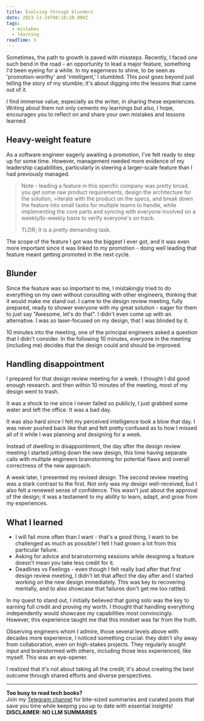 ```yaml
---
title: Evolving through blunders
date: 2023-11-24T08:18:28.000Z
tags:
  - mistakes
  - learning
readTime: 5
---
```


Sometimes, the path to growth is paved with missteps. Recently, I faced one such bend in the road - an opportunity to lead a major feature, something I'd been eyeing for a while. In my eagerness to shine, to be seen as 'promotion-worthy' and 'intelligent,' I stumbled. 
This post goes beyond just telling the story of my stumble; it's about digging into the lessons that came out of it.

I find immense value, especially as the writer, in sharing these experiences. Writing about them not only cements my learnings but also, I hope, encourages you to reflect on and share your own mistakes and lessons learned.

## Heavy-weight feature
As a software engineer eagerly awaiting a promotion, I've felt ready to step up for some time. However, management needed more evidence of my leadership capabilities, particularly in steering a larger-scale feature than I had previously managed.

> Note - leading a feature in this specific company was pretty broad. you get some raw product requirements, design the architecture for the solution, >iterate with the product on the specs, and break down the feature into small tasks for multiple teams to handle, while implementing the core parts and syncing with everyone involved on a weekly/bi-weekly basis to verify everyone's on track. 
>
>TLDR; It is a pretty demanding task.

The scope of the feature I got was the biggest I ever got, and it was even more important since it was linked to my promotion - doing well leading that feature meant getting promoted in the next cycle.

## Blunder
Since the feature was so important to me, I mistakingly tried to do everything on my own without consulting with other engineers, thinking that it would make me stand out.
I came to the design review meeting, fully prepared, ready to shower everyone with my great solution - eager for them to just say "Awesome, let's do that".
I didn't even come up with an alternative. I was so laser-focused on my design, that I was blinded by it.

10 minutes into the meeting, one of the principal engineers asked a question that I didn't consider. In the following 10 minutes, everyone in the meeting (including me) decides that the design could and should be improved.

## Handling disappointment
I prepared for that design review meeting for a week. I thought I did good enough research. and then within 10 minutes of the meeting, most of my design went to trash.

It was a shock to me since I never failed so publicly, I just grabbed some water and left the office. It was a bad day.

It was also hard since I felt my perceived intelligence took a blow that day. I was never pushed back like that and felt pretty confused as to how I missed all of it while I was planning and designing for a week.

Instead of dwelling in disappointment, the day after the design review meeting I started jotting down the new design, this time having separate calls with multiple engineers brainstorming for potential flaws and overall correctness of the new approach.

A week later, I presented my revised design. The second review meeting was a stark contrast to the first. Not only was my design well-received, but I also felt a renewed sense of confidence. This wasn't just about the approval of the design; it was a testament to my ability to learn, adapt, and grow from my experiences.

## What I learned
* I will fail more often than I want - that's a good thing, I want to be challenged as much as possible! I felt I had grown a lot from this particular failure.
* Asking for advice and brainstorming sessions while designing a feature doesn't mean you take less credit for it.
* Deadlines vs Feelings - even though I felt really bad after that first design review meeting, I didn't let that affect the day after and I started working on the new design immediately. This was key to recovering mentally, and to also showcase that failures don't get me too rattled.

In my quest to stand out, I initially believed that going solo was the key to earning full credit and proving my worth. I thought that handling everything independently would showcase my capabilities most convincingly. However, this experience taught me that this mindset was far from the truth.

Observing engineers whom I admire, those several levels above with decades more experience, I noticed something crucial: they didn't shy away from collaboration, even on high-stakes projects. They regularly sought input and brainstormed with others, including those less experienced, like myself. This was an eye-opener.

I realized that it's not about taking all the credit; it's about creating the best outcome through shared efforts and diverse perspectives.

<!-- PROMO BLOCK -->
---

**Too busy to read tech books?**  
Join my [Telegram channel](https://t.me/booksbytes) for bite-sized summaries and curated posts that save you time while keeping you up to date with essential insights!  
**DISCLAIMER: NO LLM SUMMARIES**

<!-- END PROMO BLOCK -->


